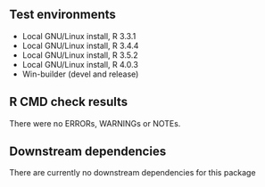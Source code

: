 ## Test environments
* Local GNU/Linux install, R 3.3.1
* Local GNU/Linux install, R 3.4.4
* Local GNU/Linux install, R 3.5.2
* Local GNU/Linux install, R 4.0.3
* Win-builder (devel and release)

## R CMD check results
There were no ERRORs, WARNINGs or NOTEs.

## Downstream dependencies
There are currently no downstream dependencies for this package
